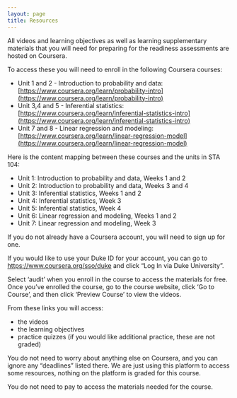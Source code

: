 ```yaml
---
layout: page
title: Resources
---
```


All videos and learning objectives as well as learning supplementary materials that you will need for preparing for the readiness assessments are hosted on Coursera.

To access these you will need to enroll in the following Coursera courses:

* Unit 1 and 2 - Introduction to probability and data: [https://www.coursera.org/learn/probability-intro](https://www.coursera.org/learn/probability-intro)
* Unit 3,4 and 5 - Inferential statistics: [https://www.coursera.org/learn/inferential-statistics-intro](https://www.coursera.org/learn/inferential-statistics-intro)
* Unit 7 and 8 - Linear regression and modeling: [https://www.coursera.org/learn/linear-regression-model](https://www.coursera.org/learn/linear-regression-model)

Here is the content mapping between these courses and the units in STA 104:

* Unit 1: Introduction to probability and data, Weeks 1 and 2
* Unit 2: Introduction to probability and data, Weeks 3 and 4
* Unit 3: Inferential statistics, Weeks 1 and 2
* Unit 4: Inferential statistics, Week 3
* Unit 5: Inferential statistics, Week 4
* Unit 6: Linear regression and modeling, Weeks 1 and 2
* Unit 7: Linear regression and modeling, Week 3

If you do not already have a Coursera account, you will need to sign up for one.

If you would like to use your Duke ID for your account, you can go to https://www.coursera.org/sso/duke and click “Log In via Duke University”.

Select ‘audit’ when you enroll in the course to access the materials for free. Once you’ve enrolled the course, go to the course website, click ‘Go to Course’, and then click ‘Preview Course’ to view the videos.

From these links you will access:

* the videos
* the learning objectives
* practice quizzes (if you would like additional practice, these are not graded)

You do not need to worry about anything else on Coursera, and you can ignore any “deadlines” listed there. We are just using this platform to access some resources, nothing on the platform is graded for this course.

You do not need to pay to access the materials needed for the course.